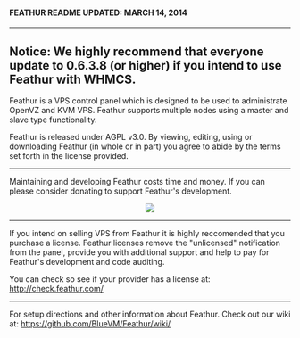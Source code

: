 #### FEATHUR README UPDATED: MARCH 14, 2014

---------------------------------------
Notice: We highly recommend that everyone update to 0.6.3.8 (or higher) if you intend to use Feathur with WHMCS.
---------------------------------------

Feathur is a VPS control panel which is
designed to be used to administrate OpenVZ
and KVM VPS. Feathur supports multiple nodes
using a master and slave type functionality.

Feathur is released under AGPL v3.0. By 
viewing, editing, using or downloading Feathur
(in whole or in part) you agree to abide by
the terms set forth in the license provided.

---------------------------------------

Maintaining and developing Feathur costs time and money. If you can please consider donating to support Feathur's development.

<div align="center"><a href="https://www.paypal.com/cgi-bin/webscr?cmd=_s-xclick&hosted_button_id=U5NNKRY7X2JQW" target="_blank"><img src="https://www.paypalobjects.com/en_US/i/btn/btn_donateCC_LG.gif"></a></div>

---------------------------------------

If you intend on selling VPS from Feathur it is highly reccomended that you purchase a license. Feathur licenses remove the "unlicensed" notification from the panel, provide you with additional support and help to pay for Feathur's development and code auditing. 

You can check so see if your provider has a license at: http://check.feathur.com/

---------------------------------------

For setup directions and other information about
Feathur. Check out our wiki at:
https://github.com/BlueVM/Feathur/wiki/

